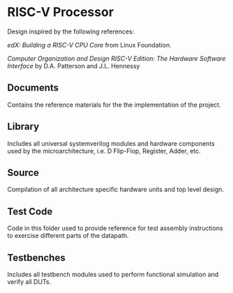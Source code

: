 # RISC-V Processor

Design inspired by the following references:

*edX: Building a RISC-V CPU Core* from Linux Foundation.

*Computer Organization and Design RISC-V Edition: The Hardware Software Interface* by D.A. Patterson and J.L. Hennessy

## Documents

Contains the reference materials for the the implementation of the project.

## Library

Includes all universal systemverilog modules and hardware components used by the microarchitecture, i.e. D Flip-Flop, Register, Adder, etc.

## Source

Compilation of all architecture specific hardware units and top level design.

## Test Code

Code in this folder used to provide reference for test assembly instructions to exercise different parts of the datapath.

## Testbenches

Includes all testbench modules used to perform functional simulation and verify all DUTs.


